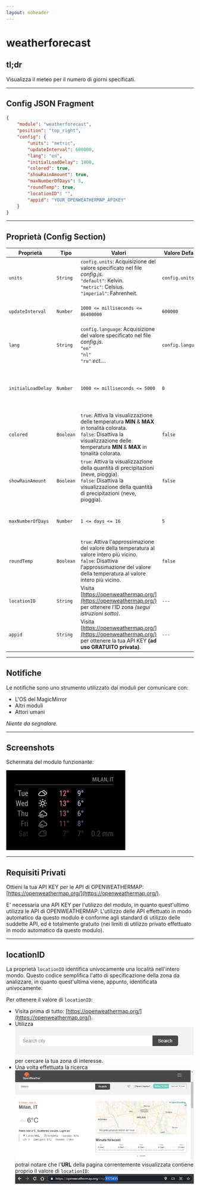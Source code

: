 ```yaml
---
layout: noheader
---
```


# weatherforecast

## tl;dr

Visualizza il meteo per il numero di giorni specificati.

---

## Config JSON Fragment

```json
{
    "module": "weatherforecast",
    "position": "top_right",
    "config": {
        "units": "metric",
        "updateInterval": 600000,
        "lang": "en",
        "initialLoadDelay": 1000,
        "colored": true,
        "showRainAmount": true,
        "maxNumberOfDays": 5,
        "roundTemp": true,
        "locationID": "",
        "appid": "YOUR_OPENWEATHERMAP_APIKEY"
    }
}
```

---

## Proprietà (Config Section)

| Proprietà          | Tipo      | Valori                                                                                                                                                                                           | Valore Default    | Inderogabilità | Descrizione                                                                                                  |
| ------------------ | --------- | ------------------------------------------------------------------------------------------------------------------------------------------------------------------------------------------------ | ----------------- | -------------- | ------------------------------------------------------------------------------------------------------------ |
| `units`            | `String`  | `config.units`: Acquisizione del valore specificato nel file _config.js_. <br> `"default"`: Kelvin. <br> `"metric"`: Celsius. <br> `"imperial"`: Fahrenheit.                                     | `config.units`    | `OPTIONAL`     | Unità di misura per i gradi.                                                                                 |
| `updateInterval`   | `Number`  | `1000 <= milliseconds <= 86400000`                                                                                                                                                               | `600000`          | `OPTIONAL`     | Frequenza di aggiornamento / richiesta contenuti aggiornati.                                                 |
| `lang`             | `String`  | `config.language`: Acquisizione del valore specificato nel file _config.js_. <br> `"en"` <br> `"nl"` <br> `"ru"` _ect..._.                                                                       | `config.language` | `OPTIONAL`     | Lingua per la visualizzazione del nome dei giorni della settimana.                                           |
| `initialLoadDelay` | `Number`  | `1000 <= milliseconds <= 5000`                                                                                                                                                                   | `0`               | `OPTIONAL`     | Delay di sicurezza prima di avviare il caricamento di questo modulo durante la fase di boot del MagicMirror. |
| `colored`          | `Boolean` | `true`: Attiva la visualizzazione delle temperatura __MIN__ & __MAX__ in tonalità colorata. <br> `false`: Disattiva la visualizzazione delle temperatura __MIN__ & __MAX__ in tonalità colorata. | `false`           | `OPTIONAL`     | Attiva la visualizzazione delle temperatura __MIN__ & __MAX__ in tonalità colorata.                          |
| `showRainAmount`   | `Boolean` | `true`: Attiva la visualizzazione della quantità di precipitazioni (neve, pioggia). <br> `false`: Disattiva la visualizzazione della quantità di precipitazioni (neve, pioggia).                 | `false`           | `OPTIONAL`     | Attiva la visualizzazione della quantità di precipitazioni (neve, pioggia).                                  |
| `maxNumberOfDays`  | `Number`  | `1 <= days <= 16`                                                                                                                                                                                | `5`               | `OPTIONAL`     | Rappresenta il numero di giorni futuri di cui richiedere le informazioni meteo.                              |
| `roundTemp`        | `Boolean` | `true`: Attiva l'approssimazione del valore della temperatura al valore intero più vicino. <br> `false`: Disattiva l'approssimazione del valore della temperatura al valore intero più vicino.   | `false`           | `OPTIONAL`     | Attiva l'approssimazione del valore della temperatura al valore intero più vicino.                           |
| `locationID`       | `String`  | Visita [https://openweathermap.org/](https://openweathermap.org/) per ottenere l'ID zona _(segui istruzioni sotto)_.                                                                             | `---`             | `REQUIRED`     | ID rappresentante univocamente la zona da analizzare per le informazioni meteo.                              |
| `appid`            | `String`  | Visita [https://openweathermap.org/](https://openweathermap.org/) per ottenere la tua API KEY __(ad uso GRATUITO privata)__.                                                                     | `---`             | `REQUIRED`     | La tua API KEY per l'utilizzo della OPENWEATHERMAP API.                                                      |

---

## Notifiche

Le notifiche sono uno strumento utilizzato dai moduli per comunicare con:

- L'OS del MagicMirror
- Altri moduli
- Attori umani

_Niente da segnalare._

---

## Screenshots

Schermata del modulo funzionante:

![working_module](../../../assets/weatherforecast/working_module.PNG)

---

## Requisiti Privati

Ottieni la tua API KEY per le API di OPENWEATHERMAP: [https://openweathermap.org/](https://openweathermap.org/).

E' necessaria una API KEY per l'utilizzo del modulo, in quanto quest'ultimo
utilizza le API di OPENWEATHERMAP. L'utilizzo delle API effettuato in modo
automatico da questo modulo è conforme agli standard di utilizzo delle suddette
API, ed è totalmente gratuito (nei limiti di utilizzo privato effettuato
in modo automatico da questo modulo).

---

## locationID

La proprietà `locationID` identifica univocamente una località nell'intero mondo.
Questo codice semplifica l'atto di specificazione della zona da analizzare,
in quanto quest'ultima viene, appunto, identificata univocamente.

Per ottenere il valore di `locationID`:

- Visita prima di tutto: [https://openweathermap.org/](https://openweathermap.org/).
- Utilizza <br> ![search_bar_getlocationID](../../../assets/weather/search_bar_getlocationID.PNG) <br>
  per cercare la tua zona di interesse.
- Una volta effettuata la ricerca <br> ![search_bar_used_getlocationID](../../../assets/weather/search_bar_used_getlocationID.PNG) <br>
  potrai notare che l'__URL__ della pagina correntemente visualizzata contiene proprio
  il valore di `locationID`: <br>
  ![url_gotlocationID](../../../assets/weather/url_gotlocationID.PNG)
